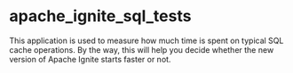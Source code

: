 # apache_ignite_sql_tests

This application is used to measure how much time is spent on typical SQL cache operations. By the way, this will help you decide whether the new version of Apache Ignite starts faster or not.
